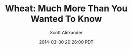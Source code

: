 ---
layout: podcast
title: "Wheat: Much More Than You Wanted To Know"
author: Scott Alexander
description: https://slatestarcodex.com/2014/03/30/wheat-much-more-than-you-wanted-to-know/
date: 2014-03-30 20:26:00 PDT
length: 7370428
duration: 1842
guid: wheat-much-more-than-you-wanted-to-know
---
